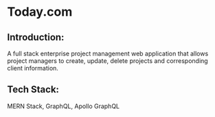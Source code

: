 # Today.com

## Introduction:

A full stack enterprise project management web application that allows project managers to create, update, delete projects and corresponding client information.

## Tech Stack:

MERN Stack, GraphQL, Apollo GraphQL
